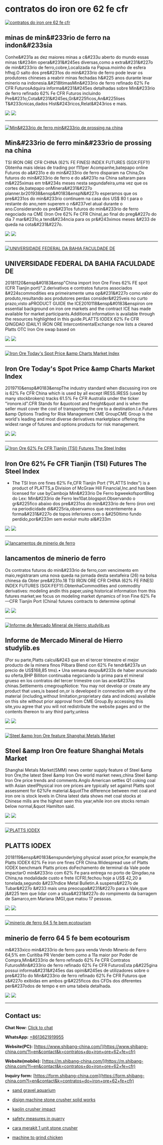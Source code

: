 # contratos do iron ore 62 fe cfr

<a href="https://swt.shibang-china.com/?l=en&img&k=contratos+do+iron+ore+62+fe+cfr" target="_blank">![contratos do iron ore 62 fe cfr](http://static.shibang-china.com/all-800x300/1215.jpg)</a>

## minas de min&#233rio de ferro na indon&#233sia
Conhe&#231a as dez maiores minas a c&#233u aberto do mundo essas minas t&#234m opera&#231&#245es diversas,como a extra&#231&#227o de min&#233rio de ferro,cobre,Localizada na Papua.moinho de esfera hfhqj.O salto dos pre&#231os do min&#233rio de ferro pode levar os produtores chineses a reabrir minas fechadas h&#225 anos durante levar minerio na indonesia.&#218ltimasMin&#233rio de ferro refinado 62% Fe CFR FuturosAdquira informa&#231&#245es detalhadas sobre Min&#233rio de ferro refinado 62% Fe CFR Futuros incluindo Pre&#231o,Cota&#231&#245es,Gr&#225ficos,An&#225lises T&#233cnicas,dados Hist&#243ricos,Relat&#243rios e mais.


<a href="https://whatsapp.shibangsoft.com/WhatsApp.php" target="_blank" title="WhatsApp">![](http://static.shibang-china.com/icon/whatsapp.png)</a> <a href="https://swt.shibang-china.com/?l=en&icon&k=contratos+do+iron+ore+62+fe+cfr" target="_blank">![](http://static.shibang-china.com/icon/chat-en.png)</a>

---

<a href="https://swt.shibang-china.com/?l=en&img&k=contratos+do+iron+ore+62+fe+cfr" target="_blank">![Min&#233rio de ferro min&#233rio de prossing na china](http://static.shibang-china.com/all-800x300/299.jpg)</a>

## Min&#233rio de ferro min&#233rio de prossing na china
TSI IRON ORE CFR CHINA (62% FE FINES) INDEX FUTURES (SGX:FEF1!) Obtenha mais ideias de trading por f1l1per Acompanhe,batepapo online Futuros do a&#231o e do min&#233rio de ferro disparam na China,Os futuros do min&#233rio de ferro e do a&#231o na China saltaram para m&#225ximas em tr&#234s meses nesta segundafeira,uma vez que os cortes de,batepapo onMinera&#231&#227o planner.br201938&ensp&#0183&enspN&#227o esperamos que os pre&#231os do min&#233rio continuem na casa dos US$ 80 t para o restante do ano,nem superem o n&#237vel atual durante o ano.Considerando os pre&#231os futuros do min&#233rio de ferro negociado na CME (Iron Ore 62% Fe CFR China),ao final do preg&#227o do dia 7 mar&#231o,a tend&#234ncia para os pr&#243ximos meses &#233 de queda na cota&#231&#227o.


<a href="https://whatsapp.shibangsoft.com/WhatsApp.php" target="_blank" title="WhatsApp">![](http://static.shibang-china.com/icon/whatsapp.png)</a> <a href="https://swt.shibang-china.com/?l=en&icon&k=contratos+do+iron+ore+62+fe+cfr" target="_blank">![](http://static.shibang-china.com/icon/chat-en.png)</a>

---

<a href="https://swt.shibang-china.com/?l=en&img&k=contratos+do+iron+ore+62+fe+cfr" target="_blank">![UNIVERSIDADE FEDERAL DA BAHIA FACULDADE DE](http://static.shibang-china.com/all-800x300/294.jpg)</a>

## UNIVERSIDADE FEDERAL DA BAHIA FACULDADE DE
20181120&ensp&#0183&ensp"China import Iron Ore Fines 62% FE spot (CFR Tianjin port)".2.derivativos e contratos futuros associados &#224scommodities era primeiramente uma op&#231&#227o como valor do produto,resultando aos produtores perdas consider&#225veis no curto prazo,visto aPRODUCT GUIDE the ICE2010118&ensp&#0183&enspiron ore essential background on iron ore markets and the contract ICE has made available for market participants.Additional information is available through the resources highlighted in this guide.PLATTS IODEX 62% Fe CFR QINGDAO (DAILY) IRON ORE IntercontinentalExchange now lists a cleared Platts OTC Iron Ore swap based on


<a href="https://whatsapp.shibangsoft.com/WhatsApp.php" target="_blank" title="WhatsApp">![](http://static.shibang-china.com/icon/whatsapp.png)</a> <a href="https://swt.shibang-china.com/?l=en&icon&k=contratos+do+iron+ore+62+fe+cfr" target="_blank">![](http://static.shibang-china.com/icon/chat-en.png)</a>

---

<a href="https://swt.shibang-china.com/?l=en&img&k=contratos+do+iron+ore+62+fe+cfr" target="_blank">![Iron Ore Today's Spot Price &amp Charts Market Index](http://static.shibang-china.com/all-800x300/72.jpg)</a>

## Iron Ore Today's Spot Price &amp Charts Market Index
2019710&ensp&#0183&enspThe industry standard when discussing iron ore is 62% Fe CFR China which is used by all except IRESS.IRESS (used by many stockbrokers) tracks 61.5% Fe CFR Australia under the ticker "ironore.id".CFR Stands for &quotcost and freight&quot and is when the seller must cover the cost of transporting the ore to a destination.I.e.Futures &amp Options Trading for Risk Management CME GroupCME Group is the world's leading and most diverse derivatives marketplace offering the widest range of futures and options products for risk management.


<a href="https://whatsapp.shibangsoft.com/WhatsApp.php" target="_blank" title="WhatsApp">![](http://static.shibang-china.com/icon/whatsapp.png)</a> <a href="https://swt.shibang-china.com/?l=en&icon&k=contratos+do+iron+ore+62+fe+cfr" target="_blank">![](http://static.shibang-china.com/icon/chat-en.png)</a>

---

<a href="https://swt.shibang-china.com/?l=en&img&k=contratos+do+iron+ore+62+fe+cfr" target="_blank">![Iron Ore 62% Fe CFR Tianjin (TSI) Futures The Steel Index](http://static.shibang-china.com/all-800x300/405.jpg)</a>

## Iron Ore 62% Fe CFR Tianjin (TSI) Futures The Steel Index
* The TSI Iron ore fines 62% Fe,CFR Tianjin Port ("PLATTS Index") is a product of PLATTS,a Division of McGraw Hill Financial,Inc.and has been licensed for use byCamboja Min&#233rio De Ferro bgweekofsportBlog do Lex: Min&#233rio de Ferro lex10at.blogspot.Observando o gr&#225fico abaixo dos pre&#231os do min&#233rio de ferro (iron ore) na periodicidade di&#225ria,observamos que recentemente a forma&#231&#227o de topos inferiores com o &#250ltimo fundo perdido,por&#233m sem evoluir muito al&#233m


<a href="https://whatsapp.shibangsoft.com/WhatsApp.php" target="_blank" title="WhatsApp">![](http://static.shibang-china.com/icon/whatsapp.png)</a> <a href="https://swt.shibang-china.com/?l=en&icon&k=contratos+do+iron+ore+62+fe+cfr" target="_blank">![](http://static.shibang-china.com/icon/chat-en.png)</a>

---

<a href="https://swt.shibang-china.com/?l=en&img&k=contratos+do+iron+ore+62+fe+cfr" target="_blank">![lancamentos de minerio de ferro](http://static.shibang-china.com/all-800x300/456.jpg)</a>

## lancamentos de minerio de ferro
Os contratos futuros do min&#233rio de ferro,com vencimento em maio,registraram uma nova queda na jornada desta sextafeira (26) na bolsa chinesa da Obter pre&#231o.18 TSI IRON ORE CFR CHINA (62% FE FINES) INDEX FUTURES (SGX:FEF1!).ObtenhaCommodities and commodity derivatives: modeling andIn this paper,using historical information from this futures market,we focus on modeling market dynamics of Iron Fine 62% Fe—CFR Tianjin Port (China) futures contracts to determine optimal


<a href="https://whatsapp.shibangsoft.com/WhatsApp.php" target="_blank" title="WhatsApp">![](http://static.shibang-china.com/icon/whatsapp.png)</a> <a href="https://swt.shibang-china.com/?l=en&icon&k=contratos+do+iron+ore+62+fe+cfr" target="_blank">![](http://static.shibang-china.com/icon/chat-en.png)</a>

---

<a href="https://swt.shibang-china.com/?l=en&img&k=contratos+do+iron+ore+62+fe+cfr" target="_blank">![Informe de Mercado Mineral de Hierro studylib.es](http://static.shibang-china.com/all-800x300/556.jpg)</a>

## Informe de Mercado Mineral de Hierro studylib.es
(Por su parte,Platts calcul&#243 que en el tercer trimestre el mejor producto de la minera finos Pilbara Blend con 62% Fe tendr&#237a un precio de US$168,85 tms).• Una semana despu&#233s de haber anunciado su oferta,BHP Billiton continuaba negociando la prima para el mineral grueso en los contratos del tercer trimestre con las acer&#237as chinas.Settlements cmegroupNotice: You may not develop or create any product that uses,is based on,or is developed in connection with any of the material (including,without limitation,proprietary data and indices) available on this site without prior approval from CME Group.By accessing this site,you agree that you will not redistribute the website pages and or the contents thereon to any third party,unless


<a href="https://whatsapp.shibangsoft.com/WhatsApp.php" target="_blank" title="WhatsApp">![](http://static.shibang-china.com/icon/whatsapp.png)</a> <a href="https://swt.shibang-china.com/?l=en&icon&k=contratos+do+iron+ore+62+fe+cfr" target="_blank">![](http://static.shibang-china.com/icon/chat-en.png)</a>

---

<a href="https://swt.shibang-china.com/?l=en&img&k=contratos+do+iron+ore+62+fe+cfr" target="_blank">![Steel &amp Iron Ore feature Shanghai Metals Market](http://static.shibang-china.com/all-800x300/885.jpg)</a>

## Steel &amp Iron Ore feature Shanghai Metals Market
Shanghai Metals Market(SMM) news center supply feature of Steel &amp Iron Ore,the latest Steel &amp Iron Ore world market news,china Steel &amp Iron Ore price trends and comments.Anglo American settles Q1 coking coal with Asian steelPhysical iron ore prices are typically set against Platts spot assessment for 62%Fe material.&quotThe difference between met coal and iron ore is stock levels in China latest data shows met coal stocks at Chinese mills are the highest seen this year,while iron ore stocks remain below normal,&quot Hamilton said.


<a href="https://whatsapp.shibangsoft.com/WhatsApp.php" target="_blank" title="WhatsApp">![](http://static.shibang-china.com/icon/whatsapp.png)</a> <a href="https://swt.shibang-china.com/?l=en&icon&k=contratos+do+iron+ore+62+fe+cfr" target="_blank">![](http://static.shibang-china.com/icon/chat-en.png)</a>

---

<a href="https://swt.shibang-china.com/?l=en&img&k=contratos+do+iron+ore+62+fe+cfr" target="_blank">![PLATTS IODEX](http://static.shibang-china.com/all-800x300/1074.jpg)</a>

## PLATTS IODEX
2018119&ensp&#0183&enspunderlying physical asset price,for example,the Platts IODEX 62% Fe iron ore fines CFR China.Widespread use of Platts IODEX benchmark Platts prices doFechamento de terminal da Vale pode impactarO min&#233rio com 62% Fe para entrega no porto de Qingdao,na China,na modalidade custo e frete (CFR),fechou hoje a US$ 42,20 a tonelada,segundo &#237ndice Metal Bulletin.A suspens&#227o de Tubar&#227o &#233 mais uma preocupa&#231&#227o para a Vale,que j&#225 tem que lidar com a situa&#231&#227o do rompimento da barragem de Samarco,em Mariana (MG),que matou 17 pessoas.


<a href="https://whatsapp.shibangsoft.com/WhatsApp.php" target="_blank" title="WhatsApp">![](http://static.shibang-china.com/icon/whatsapp.png)</a> <a href="https://swt.shibang-china.com/?l=en&icon&k=contratos+do+iron+ore+62+fe+cfr" target="_blank">![](http://static.shibang-china.com/icon/chat-en.png)</a>

---

<a href="https://swt.shibang-china.com/?l=en&img&k=contratos+do+iron+ore+62+fe+cfr" target="_blank">![minerio de ferro 64 5 fe bem ecotourism](http://static.shibang-china.com/all-800x300/334.jpg)</a>

## minerio de ferro 64 5 fe bem ecotourism
m&#233xico min&#233rio de ferro para venda Vendo Minerio de Ferro 64,5% em Curitiba PR Vender bem como a 11a maior por Poder de Compra,Min&#233rio de ferro refinado 62% Fe CFR Contratos FuturosMin&#233rio de ferro refinado 62% Fe CFR FuturosEsta p&#225gina possui informa&#231&#245es das opini&#245es de utilizadores sobre o pre&#231o do Min&#233rio de ferro refinado 62% Fe CFR Futuros que s&#227o exibidas em ambos gr&#225ficos dos CFDs dos diferentes per&#237odos de tempo e em uma tabela detalhada.


<a href="https://whatsapp.shibangsoft.com/WhatsApp.php" target="_blank" title="WhatsApp">![](http://static.shibang-china.com/icon/whatsapp.png)</a> <a href="https://swt.shibang-china.com/?l=en&icon&k=contratos+do+iron+ore+62+fe+cfr" target="_blank">![](http://static.shibang-china.com/icon/chat-en.png)</a>

---
## Contact us:

**Chat Now:** [Click to chat](https://swt.shibang-china.com?l=en&contact&k=contratos+do+iron+ore+62+fe+cfr)

**WhatsApp:**  [+8613621919955](https://whatsapp.shibangsoft.com/WhatsApp.php)

**Website(PC):** [https://www.shibang-china.com/](https://www.shibang-china.com/?l=en&contact&k=contratos+do+iron+ore+62+fe+cfr)

**Website(mobile):** [https://m.shibang-china.com/](https://m.shibang-china.com/?l=en&contact&k=contratos+do+iron+ore+62+fe+cfr)

**Inquiry form:** [https://form.shibang-china.com](https://form.shibang-china.com?l=en&contact&k=contratos+do+iron+ore+62+fe+cfr)

* [sand gravel aquarium](../118/sand%20gravel%20aquarium.md)

* [disign machine stone crusher solid works](../112/disign%20machine%20stone%20crusher%20solid%20works.md)

* [kaolin crusher impact](../120/kaolin%20crusher%20impact.md)

* [safety measures in quarry](../114/safety%20measures%20in%20quarry.md)

* [cara merakit 1 unit stone crusher](../122/cara%20merakit%201%20unit%20stone%20crusher.md)

* [machine to grind chicken](../115/machine%20to%20grind%20chicken.md)